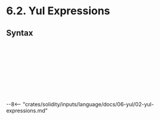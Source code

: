 <!-- This file is generated automatically by infrastructure scripts. Please don't edit by hand. -->

# 6.2. Yul Expressions

## Syntax

```{ .ebnf #YulExpression }

```

<pre ebnf-snippet="YulExpression" style="display: none;"><a href="#YulExpression"><span class="k">YulExpression</span></a><span class="o"> = </span><span class="cm">(* variant: *)</span><span class="o"> </span><a href="#YulFunctionCallExpression"><span class="k">YulFunctionCallExpression</span></a><br /><span class="o">              | </span><span class="cm">(* variant: *)</span><span class="o"> </span><a href="#YulLiteral"><span class="k">YulLiteral</span></a><br /><span class="o">              | </span><span class="cm">(* variant: *)</span><span class="o"> </span><a href="#YulBuiltInFunction"><span class="k">YulBuiltInFunction</span></a><br /><span class="o">              | </span><span class="cm">(* variant: *)</span><span class="o"> </span><a href="#YulPath"><span class="k">YulPath</span></a><span class="o">;</span></pre>

```{ .ebnf #YulFunctionCallExpression }

```

<pre ebnf-snippet="YulFunctionCallExpression" style="display: none;"><span class="cm">(* Postfix unary operator *)</span><br /><a href="#YulFunctionCallExpression"><span class="k">YulFunctionCallExpression</span></a><span class="o"> = </span><span class="cm">(* operand: *)</span><span class="o"> </span><a href="#YulExpression"><span class="k">YulExpression</span></a><br /><span class="o">                            </span><span class="cm">(* open_paren: *)</span><span class="o"> </span><a href="../../01-file-structure/09-punctuation#OpenParen"><span class="k">OPEN_PAREN</span></a><br /><span class="o">                            </span><span class="cm">(* arguments: *)</span><span class="o"> </span><a href="#YulArguments"><span class="k">YulArguments</span></a><br /><span class="o">                            </span><span class="cm">(* close_paren: *)</span><span class="o"> </span><a href="../../01-file-structure/09-punctuation#CloseParen"><span class="k">CLOSE_PAREN</span></a><span class="o">;</span></pre>

```{ .ebnf #YulArguments }

```

<pre ebnf-snippet="YulArguments" style="display: none;"><a href="#YulArguments"><span class="k">YulArguments</span></a><span class="o"> = </span><span class="o">(</span><span class="cm">(* item: *)</span><span class="o"> </span><a href="#YulExpression"><span class="k">YulExpression</span></a><span class="o"> </span><span class="o">(</span><span class="cm">(* separator: *)</span><span class="o"> </span><a href="../../01-file-structure/09-punctuation#Comma"><span class="k">COMMA</span></a><span class="o"> </span><span class="cm">(* item: *)</span><span class="o"> </span><a href="#YulExpression"><span class="k">YulExpression</span></a><span class="o">)</span><span class="o">*</span><span class="o">)</span><span class="o">?</span><span class="o">;</span></pre>

```{ .ebnf #YulPaths }

```

<pre ebnf-snippet="YulPaths" style="display: none;"><a href="#YulPaths"><span class="k">YulPaths</span></a><span class="o"> = </span><span class="cm">(* item: *)</span><span class="o"> </span><a href="#YulPath"><span class="k">YulPath</span></a><span class="o"> </span><span class="o">(</span><span class="cm">(* separator: *)</span><span class="o"> </span><a href="../../01-file-structure/09-punctuation#Comma"><span class="k">COMMA</span></a><span class="o"> </span><span class="cm">(* item: *)</span><span class="o"> </span><a href="#YulPath"><span class="k">YulPath</span></a><span class="o">)</span><span class="o">*</span><span class="o">;</span></pre>

```{ .ebnf #YulPath }

```

<pre ebnf-snippet="YulPath" style="display: none;"><a href="#YulPath"><span class="k">YulPath</span></a><span class="o"> = </span><span class="cm">(* item: *)</span><span class="o"> </span><a href="#YulPathComponent"><span class="k">YulPathComponent</span></a><span class="o"> </span><span class="o">(</span><span class="cm">(* separator: *)</span><span class="o"> </span><a href="../../01-file-structure/09-punctuation#Period"><span class="k">PERIOD</span></a><span class="o"> </span><span class="cm">(* item: *)</span><span class="o"> </span><a href="#YulPathComponent"><span class="k">YulPathComponent</span></a><span class="o">)</span><span class="o">*</span><span class="o">;</span></pre>

```{ .ebnf #YulPathComponent }

```

<pre ebnf-snippet="YulPathComponent" style="display: none;"><a href="#YulPathComponent"><span class="k">YulPathComponent</span></a><span class="o"> = </span><span class="cm">(* variant: *)</span><span class="o"> </span><a href="#YulIdentifier"><span class="k">YUL_IDENTIFIER</span></a><br /><span class="o">                 | </span><span class="cm">(* variant: *)</span><span class="o"> </span><a href="../03-yul-keywords#YulAddressKeyword"><span class="k">YUL_ADDRESS_KEYWORD</span></a><span class="o">;</span><span class="o"> </span><span class="cm">(* Introduced in 0.8.10 *)</span></pre>

```{ .ebnf #YulIdentifier }

```

<pre ebnf-snippet="YulIdentifier" style="display: none;"><span class="cm">(* Introduced in 0.5.8 and deprecated in 0.7.0. *)</span><br /><a href="#YulIdentifier"><span class="k">YUL_IDENTIFIER</span></a><span class="o"> = </span><a href="../../05-expressions/06-identifiers#IdentifierStart"><span class="k">«IDENTIFIER_START»</span></a><span class="o"> </span><span class="o">(</span><a href="../../05-expressions/06-identifiers#IdentifierPart"><span class="k">«IDENTIFIER_PART»</span></a><span class="o"> | </span><span class="s2">"."</span><span class="o">)</span><span class="o">*</span><span class="o">;</span><br /><br /><a href="#YulIdentifier"><span class="k">YUL_IDENTIFIER</span></a><span class="o"> = </span><a href="../../05-expressions/06-identifiers#IdentifierStart"><span class="k">«IDENTIFIER_START»</span></a><span class="o"> </span><a href="../../05-expressions/06-identifiers#IdentifierPart"><span class="k">«IDENTIFIER_PART»</span></a><span class="o">*</span><span class="o">;</span></pre>

```{ .ebnf #YulBuiltInFunction }

```

<pre ebnf-snippet="YulBuiltInFunction" style="display: none;"><a href="#YulBuiltInFunction"><span class="k">YulBuiltInFunction</span></a><span class="o"> = </span><span class="cm">(* variant: *)</span><span class="o"> </span><a href="../03-yul-keywords#YulAddKeyword"><span class="k">YUL_ADD_KEYWORD</span></a><br /><span class="o">                   | </span><span class="cm">(* variant: *)</span><span class="o"> </span><a href="../03-yul-keywords#YulAddModKeyword"><span class="k">YUL_ADD_MOD_KEYWORD</span></a><br /><span class="o">                   | </span><span class="cm">(* variant: *)</span><span class="o"> </span><a href="../03-yul-keywords#YulAddressKeyword"><span class="k">YUL_ADDRESS_KEYWORD</span></a><br /><span class="o">                   | </span><span class="cm">(* variant: *)</span><span class="o"> </span><a href="../03-yul-keywords#YulAndKeyword"><span class="k">YUL_AND_KEYWORD</span></a><br /><span class="o">                   | </span><span class="cm">(* variant: *)</span><span class="o"> </span><a href="../03-yul-keywords#YulBalanceKeyword"><span class="k">YUL_BALANCE_KEYWORD</span></a><br /><span class="o">                   | </span><span class="cm">(* variant: *)</span><span class="o"> </span><a href="../03-yul-keywords#YulBlockHashKeyword"><span class="k">YUL_BLOCK_HASH_KEYWORD</span></a><br /><span class="o">                   | </span><span class="cm">(* variant: *)</span><span class="o"> </span><a href="../03-yul-keywords#YulByteKeyword"><span class="k">YUL_BYTE_KEYWORD</span></a><br /><span class="o">                   | </span><span class="cm">(* variant: *)</span><span class="o"> </span><a href="../03-yul-keywords#YulCallCodeKeyword"><span class="k">YUL_CALL_CODE_KEYWORD</span></a><br /><span class="o">                   | </span><span class="cm">(* variant: *)</span><span class="o"> </span><a href="../03-yul-keywords#YulCallDataCopyKeyword"><span class="k">YUL_CALL_DATA_COPY_KEYWORD</span></a><br /><span class="o">                   | </span><span class="cm">(* variant: *)</span><span class="o"> </span><a href="../03-yul-keywords#YulCallDataLoadKeyword"><span class="k">YUL_CALL_DATA_LOAD_KEYWORD</span></a><br /><span class="o">                   | </span><span class="cm">(* variant: *)</span><span class="o"> </span><a href="../03-yul-keywords#YulCallDataSizeKeyword"><span class="k">YUL_CALL_DATA_SIZE_KEYWORD</span></a><br /><span class="o">                   | </span><span class="cm">(* variant: *)</span><span class="o"> </span><a href="../03-yul-keywords#YulCallerKeyword"><span class="k">YUL_CALLER_KEYWORD</span></a><br /><span class="o">                   | </span><span class="cm">(* variant: *)</span><span class="o"> </span><a href="../03-yul-keywords#YulCallKeyword"><span class="k">YUL_CALL_KEYWORD</span></a><br /><span class="o">                   | </span><span class="cm">(* variant: *)</span><span class="o"> </span><a href="../03-yul-keywords#YulCallValueKeyword"><span class="k">YUL_CALL_VALUE_KEYWORD</span></a><br /><span class="o">                   | </span><span class="cm">(* variant: *)</span><span class="o"> </span><a href="../03-yul-keywords#YulCoinBaseKeyword"><span class="k">YUL_COIN_BASE_KEYWORD</span></a><br /><span class="o">                   | </span><span class="cm">(* variant: *)</span><span class="o"> </span><a href="../03-yul-keywords#YulCreateKeyword"><span class="k">YUL_CREATE_KEYWORD</span></a><br /><span class="o">                   | </span><span class="cm">(* variant: *)</span><span class="o"> </span><a href="../03-yul-keywords#YulDelegateCallKeyword"><span class="k">YUL_DELEGATE_CALL_KEYWORD</span></a><br /><span class="o">                   | </span><span class="cm">(* variant: *)</span><span class="o"> </span><a href="../03-yul-keywords#YulDivKeyword"><span class="k">YUL_DIV_KEYWORD</span></a><br /><span class="o">                   | </span><span class="cm">(* variant: *)</span><span class="o"> </span><a href="../03-yul-keywords#YulEqKeyword"><span class="k">YUL_EQ_KEYWORD</span></a><br /><span class="o">                   | </span><span class="cm">(* variant: *)</span><span class="o"> </span><a href="../03-yul-keywords#YulExpKeyword"><span class="k">YUL_EXP_KEYWORD</span></a><br /><span class="o">                   | </span><span class="cm">(* variant: *)</span><span class="o"> </span><a href="../03-yul-keywords#YulExtCodeCopyKeyword"><span class="k">YUL_EXT_CODE_COPY_KEYWORD</span></a><br /><span class="o">                   | </span><span class="cm">(* variant: *)</span><span class="o"> </span><a href="../03-yul-keywords#YulExtCodeSizeKeyword"><span class="k">YUL_EXT_CODE_SIZE_KEYWORD</span></a><br /><span class="o">                   | </span><span class="cm">(* variant: *)</span><span class="o"> </span><a href="../03-yul-keywords#YulGasKeyword"><span class="k">YUL_GAS_KEYWORD</span></a><br /><span class="o">                   | </span><span class="cm">(* variant: *)</span><span class="o"> </span><a href="../03-yul-keywords#YulGasLimitKeyword"><span class="k">YUL_GAS_LIMIT_KEYWORD</span></a><br /><span class="o">                   | </span><span class="cm">(* variant: *)</span><span class="o"> </span><a href="../03-yul-keywords#YulGasPriceKeyword"><span class="k">YUL_GAS_PRICE_KEYWORD</span></a><br /><span class="o">                   | </span><span class="cm">(* variant: *)</span><span class="o"> </span><a href="../03-yul-keywords#YulGtKeyword"><span class="k">YUL_GT_KEYWORD</span></a><br /><span class="o">                   | </span><span class="cm">(* variant: *)</span><span class="o"> </span><a href="../03-yul-keywords#YulInvalidKeyword"><span class="k">YUL_INVALID_KEYWORD</span></a><br /><span class="o">                   | </span><span class="cm">(* variant: *)</span><span class="o"> </span><a href="../03-yul-keywords#YulIsZeroKeyword"><span class="k">YUL_IS_ZERO_KEYWORD</span></a><br /><span class="o">                   | </span><span class="cm">(* variant: *)</span><span class="o"> </span><a href="../03-yul-keywords#YulLog0Keyword"><span class="k">YUL_LOG_0_KEYWORD</span></a><br /><span class="o">                   | </span><span class="cm">(* variant: *)</span><span class="o"> </span><a href="../03-yul-keywords#YulLog1Keyword"><span class="k">YUL_LOG_1_KEYWORD</span></a><br /><span class="o">                   | </span><span class="cm">(* variant: *)</span><span class="o"> </span><a href="../03-yul-keywords#YulLog2Keyword"><span class="k">YUL_LOG_2_KEYWORD</span></a><br /><span class="o">                   | </span><span class="cm">(* variant: *)</span><span class="o"> </span><a href="../03-yul-keywords#YulLog3Keyword"><span class="k">YUL_LOG_3_KEYWORD</span></a><br /><span class="o">                   | </span><span class="cm">(* variant: *)</span><span class="o"> </span><a href="../03-yul-keywords#YulLog4Keyword"><span class="k">YUL_LOG_4_KEYWORD</span></a><br /><span class="o">                   | </span><span class="cm">(* variant: *)</span><span class="o"> </span><a href="../03-yul-keywords#YulLtKeyword"><span class="k">YUL_LT_KEYWORD</span></a><br /><span class="o">                   | </span><span class="cm">(* variant: *)</span><span class="o"> </span><a href="../03-yul-keywords#YulMLoadKeyword"><span class="k">YUL_M_LOAD_KEYWORD</span></a><br /><span class="o">                   | </span><span class="cm">(* variant: *)</span><span class="o"> </span><a href="../03-yul-keywords#YulModKeyword"><span class="k">YUL_MOD_KEYWORD</span></a><br /><span class="o">                   | </span><span class="cm">(* variant: *)</span><span class="o"> </span><a href="../03-yul-keywords#YulMSizeKeyword"><span class="k">YUL_M_SIZE_KEYWORD</span></a><br /><span class="o">                   | </span><span class="cm">(* variant: *)</span><span class="o"> </span><a href="../03-yul-keywords#YulMStore8Keyword"><span class="k">YUL_M_STORE_8_KEYWORD</span></a><br /><span class="o">                   | </span><span class="cm">(* variant: *)</span><span class="o"> </span><a href="../03-yul-keywords#YulMStoreKeyword"><span class="k">YUL_M_STORE_KEYWORD</span></a><br /><span class="o">                   | </span><span class="cm">(* variant: *)</span><span class="o"> </span><a href="../03-yul-keywords#YulMulKeyword"><span class="k">YUL_MUL_KEYWORD</span></a><br /><span class="o">                   | </span><span class="cm">(* variant: *)</span><span class="o"> </span><a href="../03-yul-keywords#YulMulModKeyword"><span class="k">YUL_MUL_MOD_KEYWORD</span></a><br /><span class="o">                   | </span><span class="cm">(* variant: *)</span><span class="o"> </span><a href="../03-yul-keywords#YulNotKeyword"><span class="k">YUL_NOT_KEYWORD</span></a><br /><span class="o">                   | </span><span class="cm">(* variant: *)</span><span class="o"> </span><a href="../03-yul-keywords#YulNumberKeyword"><span class="k">YUL_NUMBER_KEYWORD</span></a><br /><span class="o">                   | </span><span class="cm">(* variant: *)</span><span class="o"> </span><a href="../03-yul-keywords#YulOriginKeyword"><span class="k">YUL_ORIGIN_KEYWORD</span></a><br /><span class="o">                   | </span><span class="cm">(* variant: *)</span><span class="o"> </span><a href="../03-yul-keywords#YulOrKeyword"><span class="k">YUL_OR_KEYWORD</span></a><br /><span class="o">                   | </span><span class="cm">(* variant: *)</span><span class="o"> </span><a href="../03-yul-keywords#YulPopKeyword"><span class="k">YUL_POP_KEYWORD</span></a><br /><span class="o">                   | </span><span class="cm">(* variant: *)</span><span class="o"> </span><a href="../03-yul-keywords#YulReturnKeyword"><span class="k">YUL_RETURN_KEYWORD</span></a><br /><span class="o">                   | </span><span class="cm">(* variant: *)</span><span class="o"> </span><a href="../03-yul-keywords#YulRevertKeyword"><span class="k">YUL_REVERT_KEYWORD</span></a><br /><span class="o">                   | </span><span class="cm">(* variant: *)</span><span class="o"> </span><a href="../03-yul-keywords#YulSDivKeyword"><span class="k">YUL_S_DIV_KEYWORD</span></a><br /><span class="o">                   | </span><span class="cm">(* variant: *)</span><span class="o"> </span><a href="../03-yul-keywords#YulSelfDestructKeyword"><span class="k">YUL_SELF_DESTRUCT_KEYWORD</span></a><br /><span class="o">                   | </span><span class="cm">(* variant: *)</span><span class="o"> </span><a href="../03-yul-keywords#YulSgtKeyword"><span class="k">YUL_SGT_KEYWORD</span></a><br /><span class="o">                   | </span><span class="cm">(* variant: *)</span><span class="o"> </span><a href="../03-yul-keywords#YulSignExtendKeyword"><span class="k">YUL_SIGN_EXTEND_KEYWORD</span></a><br /><span class="o">                   | </span><span class="cm">(* variant: *)</span><span class="o"> </span><a href="../03-yul-keywords#YulSLoadKeyword"><span class="k">YUL_S_LOAD_KEYWORD</span></a><br /><span class="o">                   | </span><span class="cm">(* variant: *)</span><span class="o"> </span><a href="../03-yul-keywords#YulSltKeyword"><span class="k">YUL_SLT_KEYWORD</span></a><br /><span class="o">                   | </span><span class="cm">(* variant: *)</span><span class="o"> </span><a href="../03-yul-keywords#YulSModKeyword"><span class="k">YUL_S_MOD_KEYWORD</span></a><br /><span class="o">                   | </span><span class="cm">(* variant: *)</span><span class="o"> </span><a href="../03-yul-keywords#YulSStoreKeyword"><span class="k">YUL_S_STORE_KEYWORD</span></a><br /><span class="o">                   | </span><span class="cm">(* variant: *)</span><span class="o"> </span><a href="../03-yul-keywords#YulStopKeyword"><span class="k">YUL_STOP_KEYWORD</span></a><br /><span class="o">                   | </span><span class="cm">(* variant: *)</span><span class="o"> </span><a href="../03-yul-keywords#YulSubKeyword"><span class="k">YUL_SUB_KEYWORD</span></a><br /><span class="o">                   | </span><span class="cm">(* variant: *)</span><span class="o"> </span><a href="../03-yul-keywords#YulTimestampKeyword"><span class="k">YUL_TIMESTAMP_KEYWORD</span></a><br /><span class="o">                   | </span><span class="cm">(* variant: *)</span><span class="o"> </span><a href="../03-yul-keywords#YulXorKeyword"><span class="k">YUL_XOR_KEYWORD</span></a><br /><span class="o">                   | </span><span class="cm">(* variant: *)</span><span class="o"> </span><a href="../03-yul-keywords#YulKeccak256Keyword"><span class="k">YUL_KECCAK_256_KEYWORD</span></a><span class="o"> </span><span class="cm">(* Introduced in 0.4.12 *)</span><br /><span class="o">                   | </span><span class="cm">(* variant: *)</span><span class="o"> </span><a href="../03-yul-keywords#YulSha3Keyword"><span class="k">YUL_SHA_3_KEYWORD</span></a><span class="o"> </span><span class="cm">(* Deprecated in 0.5.0 *)</span><br /><span class="o">                   | </span><span class="cm">(* variant: *)</span><span class="o"> </span><a href="../03-yul-keywords#YulSuicideKeyword"><span class="k">YUL_SUICIDE_KEYWORD</span></a><span class="o"> </span><span class="cm">(* Deprecated in 0.5.0 *)</span><br /><span class="o">                   | </span><span class="cm">(* variant: *)</span><span class="o"> </span><a href="../03-yul-keywords#YulReturnDataCopyKeyword"><span class="k">YUL_RETURN_DATA_COPY_KEYWORD</span></a><span class="o"> </span><span class="cm">(* Introduced in 0.4.12 *)</span><br /><span class="o">                   | </span><span class="cm">(* variant: *)</span><span class="o"> </span><a href="../03-yul-keywords#YulReturnDataSizeKeyword"><span class="k">YUL_RETURN_DATA_SIZE_KEYWORD</span></a><span class="o"> </span><span class="cm">(* Introduced in 0.4.12 *)</span><br /><span class="o">                   | </span><span class="cm">(* variant: *)</span><span class="o"> </span><a href="../03-yul-keywords#YulStaticCallKeyword"><span class="k">YUL_STATIC_CALL_KEYWORD</span></a><span class="o"> </span><span class="cm">(* Introduced in 0.4.12 *)</span><br /><span class="o">                   | </span><span class="cm">(* variant: *)</span><span class="o"> </span><a href="../03-yul-keywords#YulCreate2Keyword"><span class="k">YUL_CREATE_2_KEYWORD</span></a><span class="o"> </span><span class="cm">(* Introduced in 0.4.12 *)</span><br /><span class="o">                   | </span><span class="cm">(* variant: *)</span><span class="o"> </span><a href="../03-yul-keywords#YulExtCodeHashKeyword"><span class="k">YUL_EXT_CODE_HASH_KEYWORD</span></a><span class="o"> </span><span class="cm">(* Introduced in 0.5.0 *)</span><br /><span class="o">                   | </span><span class="cm">(* variant: *)</span><span class="o"> </span><a href="../03-yul-keywords#YulSarKeyword"><span class="k">YUL_SAR_KEYWORD</span></a><br /><span class="o">                   | </span><span class="cm">(* variant: *)</span><span class="o"> </span><a href="../03-yul-keywords#YulShlKeyword"><span class="k">YUL_SHL_KEYWORD</span></a><br /><span class="o">                   | </span><span class="cm">(* variant: *)</span><span class="o"> </span><a href="../03-yul-keywords#YulShrKeyword"><span class="k">YUL_SHR_KEYWORD</span></a><br /><span class="o">                   | </span><span class="cm">(* variant: *)</span><span class="o"> </span><a href="../03-yul-keywords#YulChainIdKeyword"><span class="k">YUL_CHAIN_ID_KEYWORD</span></a><br /><span class="o">                   | </span><span class="cm">(* variant: *)</span><span class="o"> </span><a href="../03-yul-keywords#YulSelfBalanceKeyword"><span class="k">YUL_SELF_BALANCE_KEYWORD</span></a><br /><span class="o">                   | </span><span class="cm">(* variant: *)</span><span class="o"> </span><a href="../03-yul-keywords#YulBaseFeeKeyword"><span class="k">YUL_BASE_FEE_KEYWORD</span></a><span class="o"> </span><span class="cm">(* Introduced in 0.8.7 *)</span><br /><span class="o">                   | </span><span class="cm">(* variant: *)</span><span class="o"> </span><a href="../03-yul-keywords#YulDifficultyKeyword"><span class="k">YUL_DIFFICULTY_KEYWORD</span></a><span class="o"> </span><span class="cm">(* Deprecated in 0.8.18 *)</span><br /><span class="o">                   | </span><span class="cm">(* variant: *)</span><span class="o"> </span><a href="../03-yul-keywords#YulPrevRandaoKeyword"><span class="k">YUL_PREV_RANDAO_KEYWORD</span></a><span class="o"> </span><span class="cm">(* Introduced in 0.8.18 *)</span><br /><span class="o">                   | </span><span class="cm">(* variant: *)</span><span class="o"> </span><a href="../03-yul-keywords#YulBlobBaseFeeKeyword"><span class="k">YUL_BLOB_BASE_FEE_KEYWORD</span></a><span class="o"> </span><span class="cm">(* Introduced in 0.8.24 *)</span><br /><span class="o">                   | </span><span class="cm">(* variant: *)</span><span class="o"> </span><a href="../03-yul-keywords#YulBlobHashKeyword"><span class="k">YUL_BLOB_HASH_KEYWORD</span></a><span class="o"> </span><span class="cm">(* Introduced in 0.8.24 *)</span><br /><span class="o">                   | </span><span class="cm">(* variant: *)</span><span class="o"> </span><a href="../03-yul-keywords#YulTLoadKeyword"><span class="k">YUL_T_LOAD_KEYWORD</span></a><span class="o"> </span><span class="cm">(* Introduced in 0.8.24 *)</span><br /><span class="o">                   | </span><span class="cm">(* variant: *)</span><span class="o"> </span><a href="../03-yul-keywords#YulTStoreKeyword"><span class="k">YUL_T_STORE_KEYWORD</span></a><span class="o"> </span><span class="cm">(* Introduced in 0.8.24 *)</span><br /><span class="o">                   | </span><span class="cm">(* variant: *)</span><span class="o"> </span><a href="../03-yul-keywords#YulMCopyKeyword"><span class="k">YUL_M_COPY_KEYWORD</span></a><span class="o">;</span><span class="o"> </span><span class="cm">(* Introduced in 0.8.24 *)</span></pre>

```{ .ebnf #YulLiteral }

```

<pre ebnf-snippet="YulLiteral" style="display: none;"><a href="#YulLiteral"><span class="k">YulLiteral</span></a><span class="o"> = </span><span class="cm">(* variant: *)</span><span class="o"> </span><a href="../03-yul-keywords#YulTrueKeyword"><span class="k">YUL_TRUE_KEYWORD</span></a><br /><span class="o">           | </span><span class="cm">(* variant: *)</span><span class="o"> </span><a href="../03-yul-keywords#YulFalseKeyword"><span class="k">YUL_FALSE_KEYWORD</span></a><br /><span class="o">           | </span><span class="cm">(* variant: *)</span><span class="o"> </span><a href="#YulDecimalLiteral"><span class="k">YUL_DECIMAL_LITERAL</span></a><br /><span class="o">           | </span><span class="cm">(* variant: *)</span><span class="o"> </span><a href="#YulHexLiteral"><span class="k">YUL_HEX_LITERAL</span></a><br /><span class="o">           | </span><span class="cm">(* variant: *)</span><span class="o"> </span><a href="../../05-expressions/05-strings#HexStringLiteral"><span class="k">HexStringLiteral</span></a><br /><span class="o">           | </span><span class="cm">(* variant: *)</span><span class="o"> </span><a href="../../05-expressions/05-strings#StringLiteral"><span class="k">StringLiteral</span></a><span class="o">;</span></pre>

```{ .ebnf #YulDecimalLiteral }

```

<pre ebnf-snippet="YulDecimalLiteral" style="display: none;"><a href="#YulDecimalLiteral"><span class="k">YUL_DECIMAL_LITERAL</span></a><span class="o"> = </span><span class="s2">"0"</span><span class="o"> | </span><span class="o">(</span><span class="o">(</span><span class="s2">"1"</span><span class="o">…</span><span class="s2">"9"</span><span class="o">)</span><span class="o"> </span><span class="o">(</span><span class="s2">"0"</span><span class="o">…</span><span class="s2">"9"</span><span class="o">)</span><span class="o">*</span><span class="o">)</span><span class="o">;</span></pre>

```{ .ebnf #YulHexLiteral }

```

<pre ebnf-snippet="YulHexLiteral" style="display: none;"><a href="#YulHexLiteral"><span class="k">YUL_HEX_LITERAL</span></a><span class="o"> = </span><span class="s2">"0x"</span><span class="o"> </span><a href="../../05-expressions/05-strings#HexCharacter"><span class="k">«HEX_CHARACTER»</span></a><span class="o">+</span><span class="o">;</span></pre>

--8<-- "crates/solidity/inputs/language/docs/06-yul/02-yul-expressions.md"
